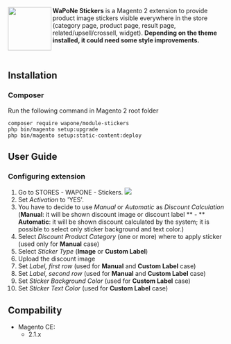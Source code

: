 <img src="https://cloud.githubusercontent.com/assets/11091926/26554296/af22071a-448f-11e7-8f33-31f5f9141228.png" align="left" height="100px" width="100px" /> **WaPoNe Stickers** is a Magento 2 extension to provide product image stickers visible everywhere in the store (category page, product page, result page, related/upsell/crossell, widget). **Depending on the theme installed, it could need some style improvements.**

<br />

## Installation

### Composer

Run the following command in Magento 2 root folder

```
composer require wapone/module-stickers
php bin/magento setup:upgrade
php bin/magento setup:static-content:deploy
```

## User Guide

### Configuring extension

1. Go to STORES - WAPONE - Stickers.
![](https://cloud.githubusercontent.com/assets/11091926/26554594/3c741f12-4491-11e7-9d70-f49402868277.png)
2. Set *Activation* to 'YES'.
3. You have to decide to use *Manual* or *Automatic* as *Discount Calculation* 
(**Manual**: it will be shown discount image or discount label ** - **
**Automatic**: it will be shown discount calculated by the system; it is possible to select only sticker background and text color.)
4. Select *Discount Product Category* (one or more) where to apply sticker (used only for **Manual** case)
5. Select *Sticker Type* (**Image** or **Custom Label**)
6. Upload the discount image
7. Set *Label, first row* (used for **Manual** and **Custom Label** case)
8. Set *Label, second row* (used for **Manual** and **Custom Label** case)
9. Set *Sticker Background Color* (used for **Custom Label** case)
10. Set *Sticker Text Color* (used for **Custom Label** case)

## Compability

- Magento CE:
  - 2.1.x
